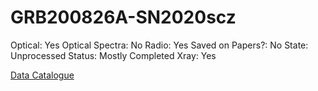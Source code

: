 # GRB200826A-SN2020scz

Optical: Yes
Optical Spectra: No
Radio: Yes
Saved on Papers?: No
State: Unprocessed
Status: Mostly Completed
Xray: Yes

[Data Catalogue](GRB200826A-SN2020scz%20088fefa1453043fa8b29450aa73b45fa/Data%20Catalogue%20c163a3a4b958434f8ab9b76bf6947e0a.csv)